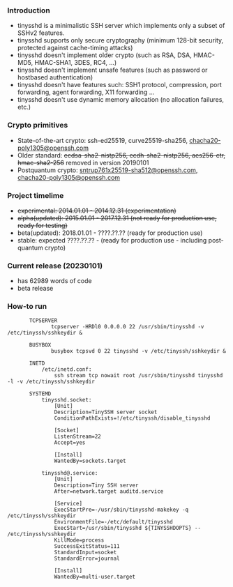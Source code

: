 ### Introduction ###
* tinysshd is a minimalistic SSH server which implements only a subset of SSHv2 features.
* tinysshd supports only secure cryptography (minimum 128-bit security, protected against cache-timing attacks)
* tinysshd doesn't implement older crypto (such as RSA, DSA, HMAC-MD5, HMAC-SHA1, 3DES, RC4, ...)
* tinysshd doesn't implement unsafe features (such as password or hostbased authentication)
* tinysshd doesn't have features such: SSH1 protocol, compression, port forwarding, agent forwarding, X11 forwarding ...
* tinysshd doesn't use dynamic memory allocation (no allocation failures, etc.)

### Crypto primitives ###
* State-of-the-art crypto: ssh-ed25519, curve25519-sha256, chacha20-poly1305@openssh.com
* Older standard: <strike>ecdsa-sha2-nistp256, ecdh-sha2-nistp256, aes256-ctr, hmac-sha2-256</strike> removed in version 20190101
* Postquantum crypto: sntrup761x25519-sha512@openssh.com, chacha20-poly1305@openssh.com

### Project timelime ###
* <strike>experimental: 2014.01.01 - 2014.12.31 (experimentation)</strike>
* <strike>alpha(updated): 2015.01.01 - 2017.12.31 (not ready for production use, ready for testing)</strike>
* beta(updated): 2018.01.01 - ????.??.?? (ready for production use)
* stable: expected ????.??.?? - (ready for production use - including post-quantum crypto)

### Current release (20230101) ###
* has 62989 words of code
* beta release

### How-to run ###
~~~
       TCPSERVER
              tcpserver -HRDl0 0.0.0.0 22 /usr/sbin/tinysshd -v /etc/tinyssh/sshkeydir &

       BUSYBOX
              busybox tcpsvd 0 22 tinysshd -v /etc/tinyssh/sshkeydir &

       INETD
           /etc/inetd.conf:
               ssh stream tcp nowait root /usr/sbin/tinysshd tinysshd -l -v /etc/tinyssh/sshkeydir

       SYSTEMD
           tinysshd.socket:
               [Unit]
               Description=TinySSH server socket
               ConditionPathExists=!/etc/tinyssh/disable_tinysshd

               [Socket]
               ListenStream=22
               Accept=yes

               [Install]
               WantedBy=sockets.target

           tinysshd@.service:
               [Unit]
               Description=Tiny SSH server
               After=network.target auditd.service

               [Service]
               ExecStartPre=-/usr/sbin/tinysshd-makekey -q /etc/tinyssh/sshkeydir
               EnvironmentFile=-/etc/default/tinysshd
               ExecStart=/usr/sbin/tinysshd ${TINYSSHDOPTS} -- /etc/tinyssh/sshkeydir
               KillMode=process
               SuccessExitStatus=111
               StandardInput=socket
               StandardError=journal

               [Install]
               WantedBy=multi-user.target
~~~
